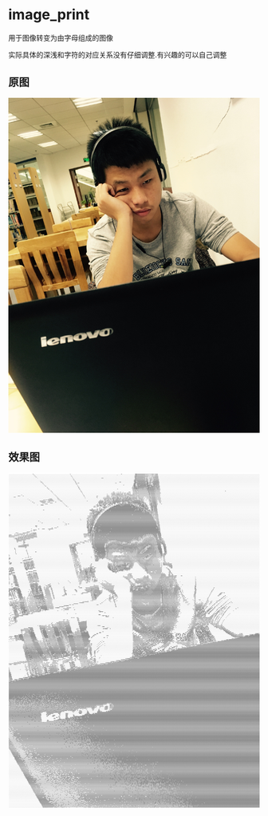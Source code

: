 # image_print
用于图像转变为由字母组成的图像

实际具体的深浅和字符的对应关系没有仔细调整.有兴趣的可以自己调整

## 原图
![原图](https://raw.githubusercontent.com/egdw/image_print/master/1.jpg)

## 效果图
![效果图](https://raw.githubusercontent.com/egdw/image_print/master/1.png)
